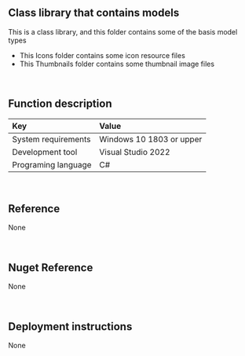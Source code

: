 ﻿## Class library that contains models
 
This is a class library, and this folder contains some of the basis model types
- This Icons folder contains some icon resource files
- This Thumbnails folder contains some thumbnail image files


<br/>

## Function description

|Key|Value|
|:-|:-|
|System requirements| Windows 10 1803 or upper|
|Development tool|Visual Studio 2022|
|Programing language|C#|


<br/>

## Reference

None


<br/>

## Nuget Reference

None


<br/>

## Deployment instructions

None